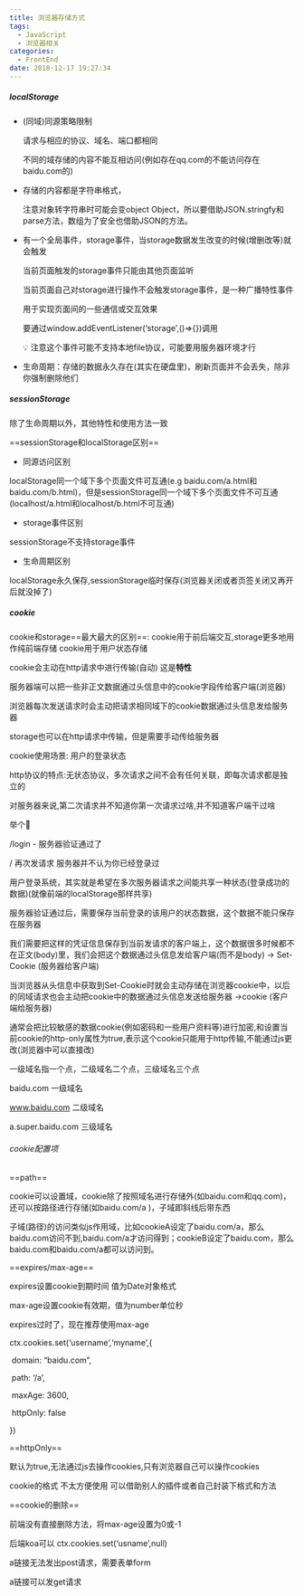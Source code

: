 ```yaml
---
title: 浏览器存储方式
tags:
  - JavaScript
  - 浏览器相关
categories:
  - FrontEnd
date: 2018-12-17 19:27:34
---
```




##### localStorage

- (同域)同源策略限制

  请求与相应的协议、域名、端口都相同 

  不同的域存储的内容不能互相访问(例如存在qq.com的不能访问存在baidu.com的)



- 存储的内容都是字符串格式，

  注意对象转字符串时可能会变object Object，所以要借助JSON.stringfy和parse方法，数组为了安全也借助JSON的方法。

- 有一个全局事件，storage事件，当storage数据发生改变的时候(增删改等)就会触发

  当前页面触发的storage事件只能由其他页面监听

  当前页面自己对storage进行操作不会触发storage事件，是一种广播特性事件

  用于实现页面间的一些通信或交互效果

  要通过window.addEventListener(‘storage’,()=>{})调用

  💡 注意这个事件可能不支持本地file协议，可能要用服务器环境才行



- 生命周期：存储的数据永久存在(其实在硬盘里)，刷新页面并不会丢失，除非你强制删除他们



##### sessionStorage

除了生命周期以外，其他特性和使用方法一致

==sessionStorage和localStorage区别==

- 同源访问区别

localStorage同一个域下多个页面文件可互通(e.g baidu.com/a.html和baidu.com/b.html)，但是sessionStorage同一个域下多个页面文件不可互通(localhost/a.html和localhost/b.html不可互通)



- storage事件区别

sessionStorage不支持storage事件



- 生命周期区别

localStorage永久保存,sessionStorage临时保存(浏览器关闭或者页签关闭又再开后就没掉了)



##### cookie

cookie和storage==最大最大的区别==: cookie用于前后端交互,storage更多地用作纯前端存储 cookie用于用户状态存储

cookie会主动在http请求中进行传输(自动) 这是**特性**

服务器端可以把一些非正文数据通过头信息中的cookie字段传给客户端(浏览器)

浏览器每次发送请求时会主动把请求相同域下的cookie数据通过头信息发给服务器

storage也可以在http请求中传输，但是需要手动传给服务器



cookie使用场景: 用户的登录状态

http协议的特点:无状态协议，多次请求之间不会有任何关联，即每次请求都是独立的

对服务器来说,第二次请求并不知道你第一次请求过啥,并不知道客户端干过啥

举个🌰 

/login - 服务器验证通过了

/ 再次发请求 服务器并不认为你已经登录过



用户登录系统，其实就是希望在多次服务器请求之间能共享一种状态(登录成功的数据)(就像前端的localStorage那样共享)



服务器验证通过后，需要保存当前登录的该用户的状态数据，这个数据不能只保存在服务器

我们需要把这样的凭证信息保存到当前发请求的客户端上，这个数据很多时候都不在正文(body)里，我们会把这个数据通过头信息发给客户端(而不是body) -> Set-Cookie (服务器给客户端)



当浏览器从头信息中获取到Set-Cookie时就会主动存储在浏览器cookie中，以后的同域请求也会主动把cookie中的数据通过头信息发送给服务器 ->cookie (客户端给服务器)



通常会把比较敏感的数据cookie(例如密码和一些用户资料等)进行加密,和设置当前cookie的http-only属性为true,表示这个cookie只能用于http传输,不能通过js更改(浏览器中可以直接改)





一级域名指一个点，二级域名二个点，三级域名三个点



baidu.com  一级域名

www.baidu.com 二级域名

a.super.baidu.com 三级域名



###### cookie配置项

==path==

cookie可以设置域，cookie除了按照域名进行存储外(如baidu.com和qq.com)，还可以按路径进行存储(如baidu.com/a )，子域即斜线后带东西



子域(路径)的访问类似js作用域，比如cookieA设定了baidu.com/a，那么baidu.com访问不到,baidu.com/a才访问得到；cookieB设定了baidu.com，那么baidu.com和baidu.com/a都可以访问到。



==expires/max-age==

expires设置cookie到期时间 值为Date对象格式

max-age设置cookie有效期，值为number单位秒

expires过时了，现在推荐使用max-age



ctx.cookies.set(‘username’,‘myname’,{

​    domain: “baidu.com”,

​    path: ‘/a’,

​    maxAge: 3600,

​    httpOnly: false

})



==httpOnly==

默认为true,无法通过js去操作cookies,只有浏览器自己可以操作cookies





cookie的格式 不太方便使用 可以借助别人的插件或者自己封装下格式和方法



==cookie的删除==

前端没有直接删除方法，将max-age设置为0或-1



后端koa可以 ctx.cookies.set(‘usname’,null)





a链接无法发出post请求，需要表单form



a链接可以发get请求